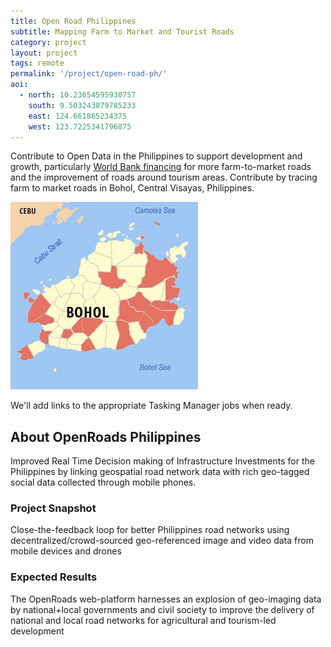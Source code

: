 ```yaml
---
title: Open Road Philippines
subtitle: Mapping Farm to Market and Tourist Roads
category: project
layout: project
tags: remote
permalink: '/project/open-road-ph/'
aoi:
  - north: 10.23654595930757
    south: 9.503243879785233
    east: 124.661865234375
    west: 123.7225341796875
---
```


Contribute to Open Data in the Philippines to support development and growth, particularly <a href="http://www.worldbank.org/en/news/press-release/2014/09/26/philippines-world-bank-approves-financing-to-strengthen-job-creation-and-inclusive-growth">World Bank financing</a> for more farm-to-market roads and the improvement of roads around tourism areas. Contribute by tracing farm to market roads in Bohol, Central Visayas, Philippines. 

<img src='/img/post-images/bohol.jpg' />

We'll add links to the appropriate Tasking Manager jobs when ready.

## About OpenRoads Philippines

Improved Real Time Decision making of Infrastructure Investments for the Philippines by linking geospatial road network data with rich geo-tagged social data collected through mobile phones.
 
### Project Snapshot
 
Close-the-feedback loop for better Philippines road networks using decentralized/crowd-sourced geo-referenced image and video data from mobile devices and drones
 
 
### Expected Results

The OpenRoads web-platform harnesses an explosion of geo-imaging data by national+local governments and civil society to improve the delivery of national and local road networks for agricultural and tourism-led development

